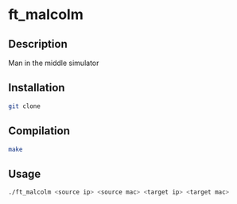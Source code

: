 # ft_malcolm

## Description
Man in the middle simulator

## Installation
```bash
git clone
```

## Compilation
```bash
make
```

## Usage
```bash
./ft_malcolm <source ip> <source mac> <target ip> <target mac>


